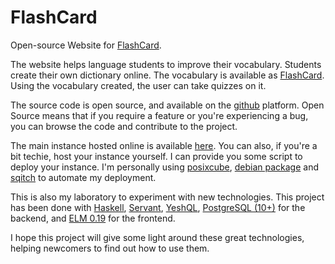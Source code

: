 FlashCard
=========

Open-source Website for [FlashCard](https://en.wikipedia.org/wiki/Flashcard).

The website helps language students to improve their vocabulary. Students create
their own dictionary online. The vocabulary is available as
[FlashCard](https://en.wikipedia.org/wiki/Flashcard). Using the vocabulary
created, the user can take quizzes on it.

The source code is open source, and available on the
[github](https://github.com/aRkadeFR/FlashCard) platform. Open Source
means that if you require a feature or you're experiencing a bug, you can
browse the code and contribute to the project.

The main instance hosted online is available [here](https://izidict.com/). You
can also, if you're a bit techie, host your instance yourself. I can provide you
some script to deploy your instance. I'm personally using
[posixcube](https://github.com/myplaceonline/posixcube),
[debian package](https://www.debian.org/) and
[sqitch](https://github.com/sqitchers/sqitch) to automate my deployment.

This is also my laboratory to experiment with new technologies. This project has been
done with [Haskell](https://www.haskell.org/),
[Servant](https://github.com/haskell-servant/servant),
[YeshQL](https://github.com/tdammers/yeshql),
[PostgreSQL (10+)](https://www.postgresql.org/) for the backend,
 and [ELM 0.19](https://elm-lang.org/) for the frontend.

I hope this project will give some light around these great technologies,
helping newcomers to find out how to use them.
